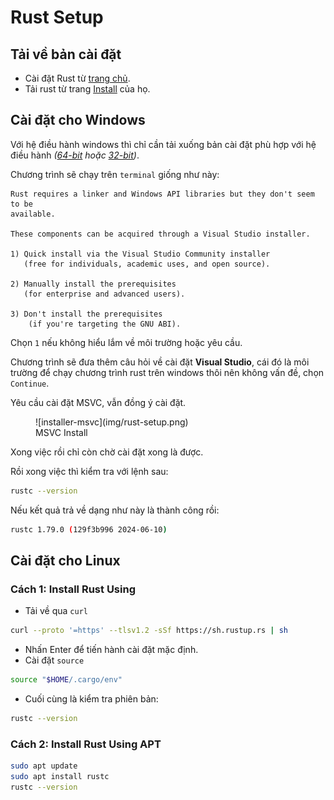 # Rust Setup

## Tải về bản cài đặt

- Cài đặt Rust từ [trang chủ](https://www.rust-lang.org/).
- Tải rust từ trang [Install](https://www.rust-lang.org/tools/install) của họ.

## Cài đặt cho Windows

Với hệ điều hành windows thì chỉ cần tải xuống bản cài đặt phù hợp với hệ điều hành _([64-bit](https://static.rust-lang.org/rustup/dist/x86_64-pc-windows-msvc/rustup-init.exe) hoặc [32-bit](https://www.rust-lang.org/tools/install))_.

Chương trình sẽ chạy trên `terminal` giống như này:

```text
Rust requires a linker and Windows API libraries but they don't seem to be
available.

These components can be acquired through a Visual Studio installer.

1) Quick install via the Visual Studio Community installer
   (free for individuals, academic uses, and open source).

2) Manually install the prerequisites
   (for enterprise and advanced users).

3) Don't install the prerequisites
    (if you're targeting the GNU ABI).
```

Chọn `1` nếu không hiểu lắm về môi trường hoặc yêu cầu.

Chương trình sẽ đưa thêm câu hỏi về cài đặt __Visual Studio__, cái đó là môi trường để chạy chương trình rust trên windows thôi nên không vấn đề, chọn `Continue`.

Yêu cầu cài đặt MSVC, vẫn đồng ý cài đặt.

<figure markdown="span">
    ![installer-msvc](img/rust-setup.png)
    <figcaption>MSVC Install</figcaption>
</figure>


Xong việc rồi chỉ còn chờ cài đặt xong là được.

Rồi xong việc thì kiểm tra với lệnh sau:

```bash
rustc --version
```

Nếu kết quả trả về dạng như này là thành công rồi:

```bash
rustc 1.79.0 (129f3b996 2024-06-10)
```

## Cài đặt cho Linux

### Cách 1: Install Rust Using

- Tải về qua `curl`

```bash
curl --proto '=https' --tlsv1.2 -sSf https://sh.rustup.rs | sh
```

- Nhấn Enter để tiến hành cài đặt mặc định.
- Cài đặt `source`

```bash
source "$HOME/.cargo/env"
```

- Cuối cùng là kiểm tra phiên bản:

```bash
rustc --version
```

### Cách 2: Install Rust Using APT

```bash
sudo apt update
sudo apt install rustc
rustc --version
```